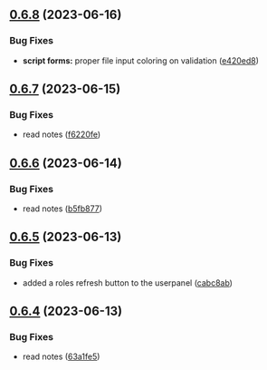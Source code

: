 ## [0.6.8](https://github.com/Torwent/wasp-webapp/compare/v0.6.7...v0.6.8) (2023-06-16)


### Bug Fixes

* **script forms:** proper file input coloring on validation ([e420ed8](https://github.com/Torwent/wasp-webapp/commit/e420ed8fccf62b4b227428e7518d8ab4e3070eea))



## [0.6.7](https://github.com/Torwent/wasp-webapp/compare/v0.6.6...v0.6.7) (2023-06-15)


### Bug Fixes

* read notes ([f6220fe](https://github.com/Torwent/wasp-webapp/commit/f6220fe865efdd57519733acebc1234692559ce5))



## [0.6.6](https://github.com/Torwent/wasp-webapp/compare/v0.6.5...v0.6.6) (2023-06-14)


### Bug Fixes

* read notes ([b5fb877](https://github.com/Torwent/wasp-webapp/commit/b5fb87764e807013ce8c0a0a8f8c46ff74a29d46))



## [0.6.5](https://github.com/Torwent/wasp-webapp/compare/v0.6.4...v0.6.5) (2023-06-13)


### Bug Fixes

* added a roles refresh button to the userpanel ([cabc8ab](https://github.com/Torwent/wasp-webapp/commit/cabc8abe89232a29f2c6fe41d6235d93b44c2f43))



## [0.6.4](https://github.com/Torwent/wasp-webapp/compare/v0.6.3...v0.6.4) (2023-06-13)


### Bug Fixes

* read notes ([63a1fe5](https://github.com/Torwent/wasp-webapp/commit/63a1fe5c5a8f16dc12e286bc2cfd13f7f7138e4b))



